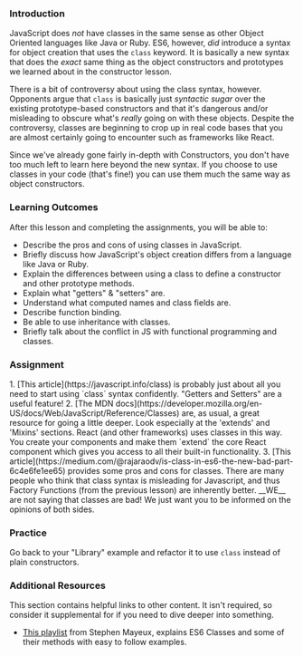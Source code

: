 ### Introduction
JavaScript does _not_ have classes in the same sense as other Object Oriented languages like Java or Ruby. ES6, however, _did_ introduce a syntax for object creation that uses the `class` keyword. It is basically a new syntax that does the _exact_ same thing as the object constructors and prototypes we learned about in the constructor lesson.

There is a bit of controversy about using the class syntax, however. Opponents argue that `class` is basically just _syntactic sugar_ over the existing prototype-based constructors and that it's dangerous and/or misleading to obscure what's _really_ going on with these objects. Despite the controversy, classes are beginning to crop up in real code bases that you are almost certainly going to encounter such as frameworks like React.

Since we've already gone fairly in-depth with Constructors, you don't have too much left to learn here beyond the new syntax. If you choose to use classes in your code (that's fine!) you can use them much the same way as object constructors.

### Learning Outcomes
After this lesson and completing the assignments, you will be able to:

- Describe the pros and cons of using classes in JavaScript.
- Briefly discuss how JavaScript's object creation differs from a language like Java or Ruby.
- Explain the differences between using a class to define a constructor and other prototype methods.
- Explain what "getters" & "setters" are.
- Understand what computed names and class fields are.
- Describe function binding.
- Be able to use inheritance with classes.
- Briefly talk about the conflict in JS with functional programming and classes.

### Assignment

<div class="lesson-content__panel" markdown="1">
1. [This article](https://javascript.info/class) is probably just about all you need to start using `class` syntax confidently. "Getters and Setters" are a useful feature!
2. [The MDN docs](https://developer.mozilla.org/en-US/docs/Web/JavaScript/Reference/Classes) are, as usual, a great resource for going a little deeper. Look especially at the 'extends' and 'Mixins' sections. React (and other frameworks) uses classes in this way. You create your components and make them `extend` the core React component which gives you access to all their built-in functionality.
3. [This article](https://medium.com/@rajaraodv/is-class-in-es6-the-new-bad-part-6c4e6fe1ee65) provides some pros and cons for classes.  There are many people who think that class syntax is misleading for Javascript, and thus Factory Functions (from the previous lesson) are inherently better. __WE__ are not saying that classes are bad!  We just want you to be informed on the opinions of both sides.
</div>

### Practice

Go back to your "Library" example and refactor it to use `class` instead of plain constructors.

### Additional Resources
This section contains helpful links to other content. It isn't required, so consider it supplemental for if you need to dive deeper into something.

* [This playlist](https://www.youtube.com/playlist?list=PLtwj5TTsiP7uTKfTQbcmb59mWXosLP_7S) from Stephen Mayeux, explains ES6 Classes and some of their methods with easy to follow examples.
